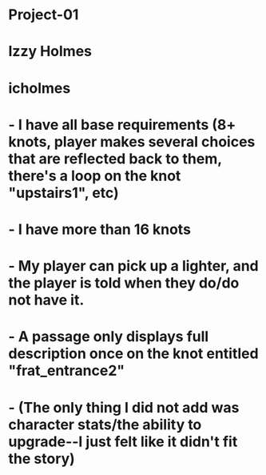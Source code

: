 # Project-01

# Izzy Holmes

# icholmes

# - I have all base requirements (8+ knots, player makes several choices that are reflected back to them, there's a loop on the knot "upstairs1", etc)
# - I have more than 16 knots
# - My player can pick up a lighter, and the player is told when they do/do not have it.
# - A passage only displays full description once on the knot entitled "frat_entrance2"
# - (The only thing I did not add was character stats/the ability to upgrade--I just felt like it didn't fit the story)

